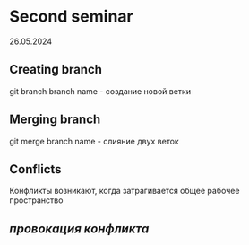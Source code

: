 # Second seminar

26.05.2024

## Creating branch

git branch branch name - создание новой ветки

## Merging branch

git merge branch name - слияние двух веток

## Conflicts

Конфликты возникают, когда затрагивается общее рабочее пространство

## _провокация конфликта_
